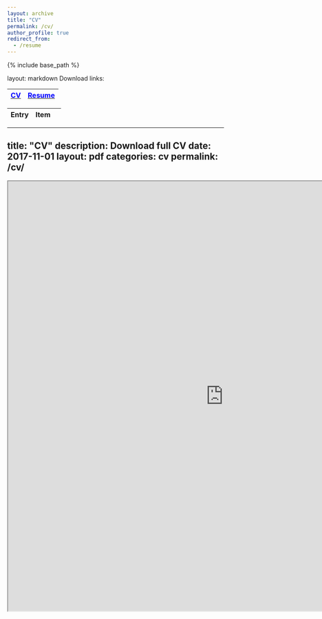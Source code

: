 ```yaml
---
layout: archive
title: "CV"
permalink: /cv/
author_profile: true
redirect_from:
  - /resume
---
```


{% include base_path %}


layout: markdown
Download links:

| [<span style="color:blue">CV</span>](https://nesar.github.io/files/CV_NesarRamachandra.pdf) | [<span style="color:blue">Resume</span>](https://nesar.github.io/files/Resume_NesarRamachandra.pdf) |
|:-----------:|:-------------:|



| Entry            | Item   |                                                              |
| --------         | ------ | ------------------------------------------------------------ |



---
title: "CV"
description: Download full CV
date: 2017-11-01
layout: pdf
categories: cv
permalink: /cv/
---


<iframe src="https://nesar.github.io/files/CV_NesarRamachandra.pdf" width="1000" height="1000"></iframe>


<!---
<body style="margin:0px;padding:0px;overflow:hidden">
    <iframe src="https://nesar.github.io/files/CV_NesarRamachandra.pdf" frameborder="0" style="overflow:hidden;overflow-x:hidden;overflow-y:hidden;height:100%;width:100%;position:absolute;top:0px;left:0px;right:0px;bottom:0px" height="100%" width="100%"></iframe>
</body>
-->
